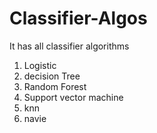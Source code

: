 # Classifier-Algos

It has all classifier algorithms 
1. Logistic 
2. ⁠decision Tree
3. ⁠Random Forest
4. ⁠Support vector machine 
5. ⁠knn 
6. ⁠navie
